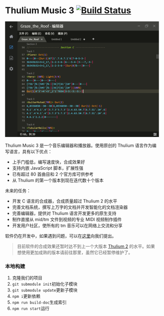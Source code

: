 # Thulium Music 3 [![Build Status](https://travis-ci.org/obstudio/Thulium-Music-3.svg?branch=master)](https://travis-ci.org/obstudio/Thulium-Music-3)

![screenshot](https://github.com/obstudio/Thulium-Music-3/blob/editor/assets/screenshot.png)

Thulium Music 3 是一个音乐编辑器和播放器。使用原创的 Thulium 语言作为编写语言，具有以下优点：

- 上手门槛低，编写速度快，合成效果好
- 支持内嵌 JavaScript 脚本，扩展性强
- 已有超过 80 首曲目和 2 个官方库可供参考
- 从 Thulium 的第一个版本到现在迭代数十个版本

未来的任务：

- 开发 C 语言的合成器，合成质量超过 Thulium 2 的水平
- 完善文档系统，撰写上万字的文档并开发智能化的文档渲染器
- 完善编辑器，提供对 Thulium 语言开发更多的原生支持
- 制作直接从 mid/tm 文件到视频的专业 MIDI 视频制作插件
- 开发用户社区，使所有的 tm 音乐可以在网络上交流和分享

软件仍在开发中，如果遇到问题，可以在[这里](https://github.com/obstudio/Thulium-Music-3/issues)向我们提出。

> 目前软件的合成效果还暂时达不到上一个大版本 [Thulium 2](https://github.com/obstudio/ThuliumMusic-WL) 的水平。如果想使用更加成熟的版本请前往那里，虽然它已经暂停维护了。

### 本地构建

1. 克隆我们的项目
2. `git submodule init`初始化子模块
3. `git submodule update`更新子模块
4. `npm i`更新依赖
5. `npm run build-doc`生成索引
6. `npm run start`运行
